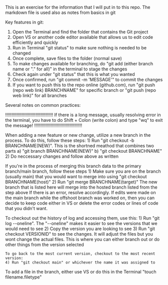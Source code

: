 This is an exercise for the information that I will put in to this repo. 
The markdown file is used also as notes from basics in git


Key features in git:

1) Open the Terminal and find the folder that contains the Git project
2) Open VS or another code editor available that allows us to edit code efficiently and quickly
3) Run in Terminal "git status" to make sure nothing is needed to be changed
4) Once complete, save files to the folder (normal save)
5) To make changes available for branching, do "git add (either branch name or "." for all)" in the terminal to stage the changes
6) Check again under "git status" that this is what you wanted
7) Once confirmed, run "git commit -m 'MESSAGE'" to commit the changes
8) If you want to push this to the repo online (github.com), run "git push (repo web link) BRANCHNAME" for specific branch or "git push (repo web link)" for all branches



Several notes on common practices:

!!!!!!!!!!!!!!!!!!!!!!!!!!!!!!!!!!!!!!
If there is a long message, usually resolving error in the terminal, you have to do Shift + Colon (write colon) and type "wq" to exit the message!
!!!!!!!!!!!!!!!!!!!!!!!!!!!!!!!!!!!!!!

When adding a new feature or new change, utilize a new branch in the process. To do this, follow these steps:
    1) Run "git checkout -b BRANCHNAME(NEW)". This is the shortned meathod that combines two parts
        a) "git branch BRANCHNAME(NEW)"
        b) "git checkout BRANCHNAME"
    2) Do neccessary changes and follow above as written

If you're in the process of merging this branch data to the primary branch/main branch, follow these steps
    1) Make sure you are on the branch (usually main) that you would want to merge into using "git checkout BRANCHNAME(host)"
    2) Run "git merge BRANCHNAME(target)" The new branch that is listed here will merge into the hosted branch listed from the step above
If there is an error, resolve accordingly. If edits were made on the main branch while the offshoot branch was worked on, then you can decide to keep code either in VS or delete the error codes or lines of code that you didn't want.

To checkout out the history of log and accessing them, use this:
    1) Run "git log --oneline". The "--oneline" makes it easier to see the versions that we would need to see
    2) Copy the version you are looking to see
    3) Run "git checkout VERSIONID" to see the changes. It will adjust the files but you wont change the actual files. This is where you can either branch out or do other things from the version selected

    To go back to the most current version, checkout to the most recent version:
    4) Run "git checkout main" or whichever the name it was assigned to

To add a file in the branch, either use VS or do this in the Terminal
    "touch filename.filetype"

